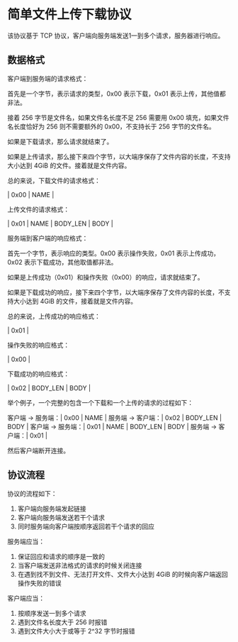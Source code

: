 # 简单文件上传下载协议

该协议基于 TCP 协议，客户端向服务端发送1一到多个请求，服务器进行响应。

## 数据格式

客户端到服务端的请求格式：

首先是一个字节，表示请求的类型，0x00 表示下载，0x01 表示上传，其他值都非法。

接着 256 字节是文件名，如果文件名长度不足 256 需要用 0x00 填充，如果文件名长度恰好为 256 则不需要额外的 0x00，不支持长于 256 字节的文件名。

如果是下载请求，那么请求就结束了。

如果是上传请求，那么接下来四个字节，以大端序保存了文件内容的长度，不支持大小达到 4GiB 的文件。接着就是文件内容。

总的来说，下载文件的请求格式：

| 0x00 | NAME |

上传文件的请求格式：

| 0x01 | NAME | BODY_LEN | BODY |

服务端到客户端的响应格式：

首先一个字节，表示响应的类型。0x00 表示操作失败，0x01 表示上传成功，0x02 表示下载成功，其他取值都非法。

如果是上传成功（0x01）和操作失败（0x00）的响应，请求就结束了。

如果是下载成功的响应，接下来四个字节，以大端序保存了文件内容的长度，不支持大小达到 4GiB 的文件，接着就是文件内容。

总的来说，上传成功的响应格式：

| 0x01 |

操作失败的响应格式：

| 0x00 |

下载成功的响应格式：

| 0x02 | BODY_LEN | BODY |

举个例子，一个完整的包含一个下载和一个上传的请求的过程如下：

客户端 -> 服务端：| 0x00 | NAME |
服务端 -> 客户端：| 0x02 | BODY_LEN | BODY |
客户端 -> 服务端：| 0x01 | NAME | BODY_LEN | BODY |
服务端 -> 客户端：| 0x01 |

然后客户端断开连接。

## 协议流程

协议的流程如下：

1. 客户端向服务端发起链接
2. 客户端向服务端发送若干个请求
3. 同时服务端向客户端按顺序返回若干个请求的回应

服务端应当：

1. 保证回应和请求的顺序是一致的
2. 当客户端发送非法格式的请求的时候关闭连接
3. 在遇到找不到文件、无法打开文件、文件大小达到 4GiB 的时候向客户端返回操作失败的错误

客户端应当：

1. 按顺序发送一到多个请求
2. 遇到文件名长度大于 256 时报错
3. 遇到文件大小大于或等于 2^32 字节时报错